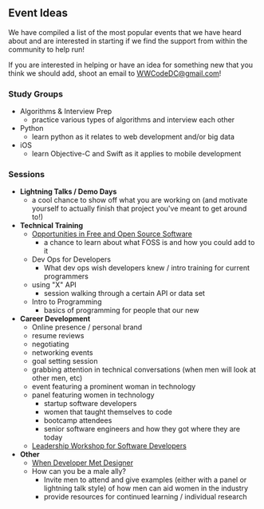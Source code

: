 ## Event Ideas

We have compiled a list of the most popular events that we have heard about and are interested in starting if we find the support from within the community to help run!

If you are interested in helping or have an idea for something new that you think we should add, shoot an email to <WWCodeDC@gmail.com>!

### Study Groups

* Algorithms & Interview Prep
	* practice various types of algorithms and interview each other
* Python
	* learn python as it relates to web development and/or big data
* iOS
	* learn Objective-C and Swift as it applies to mobile development

### Sessions

* **Lightning Talks / Demo Days**
	* a cool chance to show off what you are working on (and motivate yourself to actually finish that project you've meant to get around to!)
* **Technical Training**
	* [Opportunities in Free and Open Source Software](http://www.meetup.com/WomenWhoCodeNYC/events/212523702/)
		* a chance to learn about what FOSS is and how you could add to it
	* Dev Ops for Developers
		* What dev ops wish developers knew / intro training for current programmers
	* using "X" API
		* session walking through a certain API or data set
	* Intro to Programming
		* basics of programming for people that our new
* **Career Development**
	* Online presence / personal brand
	* resume reviews
	* negotiating
	* networking events
	* goal setting session
	* grabbing attention in technical conversations (when men will look at other men, etc)
	* event featuring a prominent woman in technology
	* panel featuring women in technology
		* startup software developers
		* women that taught themselves to code
		* bootcamp attendees
		* senior software engineers and how they got where they are today
	* [Leadership Workshop for Software Developers](http://www.meetup.com/WomenWhoCodeNYC/events/209222772/)	
* **Other**
	* [When Developer Met Designer](http://www.meetup.com/WomenWhoCodeNYC/events/218892782/)
	* How can you be a male ally?
		* Invite men to attend and give examples (either with a panel or lightning talk style) of how men can aid women in the industry
		* provide resources for continued learning / individual research
	
